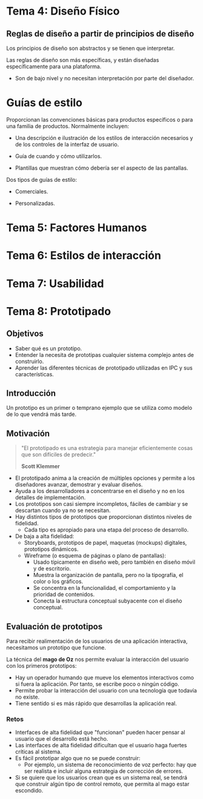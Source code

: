 # Tema 4: Diseño Físico

## Reglas de diseño a partir de principios de diseño

Los principios de diseño son abstractos y se tienen que interpretar.

Las reglas de diseño son más específicas, y están diseñadas específicamente para una plataforma.

* Son de bajo nivel y no necesitan interpretación por parte del diseñador.

# Guías de estilo

Proporcionan las convenciones básicas para productos específicos o para una familia de productos. Normalmente incluyen:

* Una descripción e ilustración de los estilos de interacción necesarios y de los controles de la interfaz de usuario.

* Guía de cuando y cómo utilizarlos.

* Plantillas que muestran cómo debería ser el aspecto de las pantallas.

Dos tipos de guías de estilo:

* Comerciales.

* Personalizadas.

# Tema 5: Factores Humanos



# Tema 6: Estilos de interacción

# Tema 7: Usabilidad

# Tema 8: Prototipado

## Objetivos

* Saber qué es un prototipo.
* Entender la necesita de prototipas cualquier sistema complejo antes de construirlo.
* Aprender las diferentes técnicas de prototipado utilizadas en IPC y sus características.

## Introducción

Un prototipo es un primer o temprano ejemplo que se utiliza como modelo de lo que vendrá más tarde.

## Motivación

> "El prototipado es una estrategia para manejar eficientemente cosas que son difíciles de predecir."
>
> **Scott Klemmer**

* El prototipado anima a la creación de múltiples opciones y permite a los diseñadores avanzar, demostrar y evaluar diseños.
* Ayuda a los desarrolladores a concentrarse en el diseño y no en los detalles de implementación.
* Los prototipos son casi siempre incompletos, fáciles de cambiar y se descartan cuando ya no se necesitan.
* Hay distintos tipos de prototipos que proporcionan distintos niveles de fidelidad.
  * Cada tipo es apropiado para una etapa del proceso de desarrollo.
* De baja a alta fidelidad:
  * Storyboards, prototipos de papel, maquetas (mockups) digitales, prototipos dinámicos.
  * Wireframe (o esquema de páginas o plano de pantallas):
    * Usado típicamente en diseño web, pero también en diseño móvil y de escritorio.
    * Muestra la organización de pantalla, pero no la tipografía, el color o los gráficos.
    * Se concentra en la funcionalidad, el comportamiento y la prioridad de contenidos.
    * Conecta la estructura conceptual subyacente con el diseño conceptual.



## Evaluación de prototipos

Para recibir realimentación de los usuarios de una aplicación interactiva, necesitamos un prototipo que funcione.

La técnica del **mago de Oz** nos permite evaluar la interacción del usuario con los primeros prototipos:

* Hay un operador humando que mueve los elementos interactivos como si fuera la aplicación. Por tanto, se escribe poco o ningún código.
* Permite probar la interacción del usuario con una tecnología que todavía no existe.
* Tiene sentido si es más rápido que desarrollas la aplicación real.

### Retos

* Interfaces de alta fidelidad que "funcionan" pueden hacer pensar al usuario que el desarrollo está hecho.
* Las interfaces de alta fidelidad dificultan que el usuario haga fuertes críticas al sistema.
* Es fácil prototipar algo que no se puede construir:
  * Por ejemplo, un sistema de reconocimiento de voz perfecto: hay que ser realista e incluir alguna estrategia de corrección de errores.
* Si se quiere que los usuarios crean que es un sistema real, se tendrá que construir algún tipo de control remoto, que permita al mago estar escondido.
